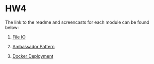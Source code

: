 # HW4
The link to the readme and screencasts for each module can be found below:

1. [File IO](fileIo) 

2. [Ambassador Pattern](Ambassador)

3. [Docker Deployment](Deployment)
